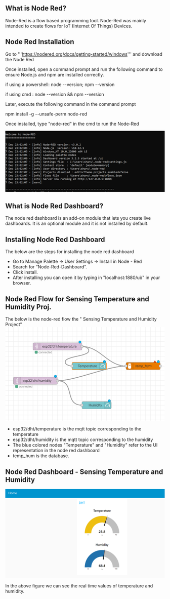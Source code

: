 ## What is Node Red?

Node-Red is a flow based programming tool. Node-Red was mainly intended to create flows for IoT (Internet Of Things) Devices. 

## Node Red Installation

 Go to '''https://nodered.org/docs/getting-started/windows''' and download the Node Red
 
 Once installed, open a command prompt and run the following command to ensure Node.js and npm are installed correctly.
 
 if using a powershell:  node --version; npm --version
 
 if using cmd : node --version && npm --version
 
 Later, execute the following command in the command prompt
 
 npm install -g --unsafe-perm node-red
 
 Once installed, type "node-red" in the cmd to run the Node-Red
 
 ![image](Image_Directory/noderedrun.png)

## What is Node Red Dashboard?

The node red dashboard is an add-on module that lets you create live dashboards. It is an optional module and it is not installed by default.

## Installing Node Red Dashboard

The below are the steps for installing the node red dashboard
- Go to Manage Palette -> User Settings -> Install in Node - Red 
- Search for “Node-Red-Dashboard”.
- Click install.
- After installing you can open it by typing in "localhost:1880/ui/" in your browser.

## Node Red Flow for Sensing Temperature and Humidity Proj.

The below is the node-red flow the " Sensing Temperature and Humidity Project"
 ![image](Image_Directory/noderedflow.png)
 
 - esp32/dht/temperature is the mqtt topic corresponding to the temperature
 - esp32/dht/humidity is the mqtt topic corresponding to the humidity
 - The blue colored nodes "Temperature" and "Humidity" refer to the UI representation in the node red dashboard
 - temp_hum is the database.
 ## Node Red Dashboard - Sensing Temperature and Humidity
 
  ![image](Image_Directory/nodereddash.png)
  
  In the above figure we can see the  real time values of temperature and humidity.


 
